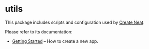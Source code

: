 # utils

This package includes scripts and configuration used by [Create Neat](https://github.com/black/react-cli).

Please refer to its documentation:

- [Getting Started](https://github.com/black/react-cli) – How to create a new app.

